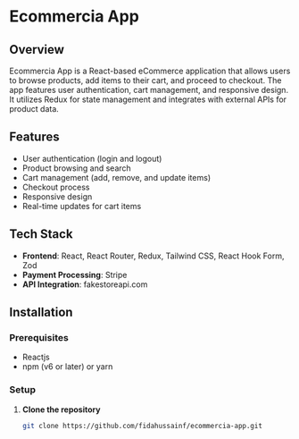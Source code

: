 # Ecommercia App

## Overview

Ecommercia App is a React-based eCommerce application that allows users to browse products, add items to their cart, and proceed to checkout. The app features user authentication, cart management, and responsive design. It utilizes Redux for state management and integrates with external APIs for product data.

## Features

- User authentication (login and logout)
- Product browsing and search
- Cart management (add, remove, and update items)
- Checkout process
- Responsive design
- Real-time updates for cart items

## Tech Stack

- **Frontend**: React, React Router, Redux, Tailwind CSS, React Hook Form, Zod
- **Payment Processing**: Stripe
- **API Integration**: fakestoreapi.com

## Installation

### Prerequisites
- Reactjs
- npm (v6 or later) or yarn

### Setup

1. **Clone the repository**

   ```bash
   git clone https://github.com/fidahussainf/ecommercia-app.git
